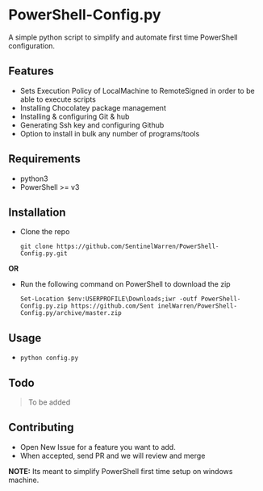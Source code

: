 # PowerShell-Config.py

A simple python script to simplify and automate first time PowerShell configuration.

## Features

- Sets Execution Policy of LocalMachine to RemoteSigned in order to be able to execute scripts
- Installing Chocolatey package management
- Installing & configuring Git & hub
- Generating Ssh key and configuring Github
- Option to install in bulk any number of programs/tools

## Requirements

- python3
- PowerShell >= v3

## Installation

- Clone the repo
    
    `git clone https://github.com/SentinelWarren/PowerShell-Config.py.git`

**OR**

- Run the following command on PowerShell to download the zip

    `Set-Location $env:USERPROFILE\Downloads;iwr -outf PowerShell-Config.py.zip https://github.com/Sent
inelWarren/PowerShell-Config.py/archive/master.zip`

## Usage

- `python config.py`
    
## Todo

> To be added

## Contributing

- Open New Issue for a feature you want to add.
- When accepted, send PR and we will review and merge

**NOTE:** Its meant to simplify PowerShell first time setup on windows machine.
